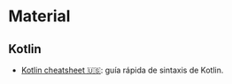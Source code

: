 # Material

## Kotlin

* [Kotlin cheatsheet :us:](https://devhints.io/kotlin): guía rápida de sintaxis de Kotlin.
